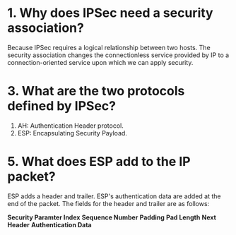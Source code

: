 # 1. Why does IPSec need a security association?
Because IPSec requires a logical relationship between two hosts. The security association changes the connectionless service provided by IP to a connection-oriented service upon which we can apply security.

# 3. What are the two protocols defined by IPSec?
1. AH: Authentication Header protocol.
2. ESP: Encapsulating Security Payload.

# 5. What does ESP add to the IP packet?
ESP adds a header and trailer. ESP's authentication data are added at the end of the packet.
The fields for the header and trailer are as follows:

**Security Paramter Index**
**Sequence Number**
**Padding**
**Pad Length**
**Next Header**
**Authentication Data**
 
